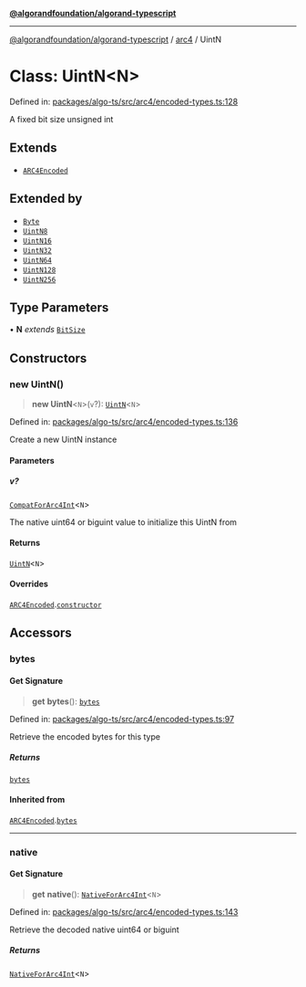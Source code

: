 [**@algorandfoundation/algorand-typescript**](../../README.md)

***

[@algorandfoundation/algorand-typescript](../../README.md) / [arc4](../README.md) / UintN

# Class: UintN\<N\>

Defined in: [packages/algo-ts/src/arc4/encoded-types.ts:128](https://github.com/algorandfoundation/puya-ts/blob/main/packages/algo-ts/src/arc4/encoded-types.ts#L128)

A fixed bit size unsigned int

## Extends

- [`ARC4Encoded`](ARC4Encoded.md)

## Extended by

- [`Byte`](Byte.md)
- [`UintN8`](UintN8.md)
- [`UintN16`](UintN16.md)
- [`UintN32`](UintN32.md)
- [`UintN64`](UintN64.md)
- [`UintN128`](UintN128.md)
- [`UintN256`](UintN256.md)

## Type Parameters

• **N** *extends* [`BitSize`](../type-aliases/BitSize.md)

## Constructors

### new UintN()

> **new UintN**\<`N`\>(`v`?): [`UintN`](UintN.md)\<`N`\>

Defined in: [packages/algo-ts/src/arc4/encoded-types.ts:136](https://github.com/algorandfoundation/puya-ts/blob/main/packages/algo-ts/src/arc4/encoded-types.ts#L136)

Create a new UintN instance

#### Parameters

##### v?

[`CompatForArc4Int`](../-internal-/type-aliases/CompatForArc4Int.md)\<`N`\>

The native uint64 or biguint value to initialize this UintN from

#### Returns

[`UintN`](UintN.md)\<`N`\>

#### Overrides

[`ARC4Encoded`](ARC4Encoded.md).[`constructor`](ARC4Encoded.md#constructors)

## Accessors

### bytes

#### Get Signature

> **get** **bytes**(): [`bytes`](../../index/type-aliases/bytes.md)

Defined in: [packages/algo-ts/src/arc4/encoded-types.ts:97](https://github.com/algorandfoundation/puya-ts/blob/main/packages/algo-ts/src/arc4/encoded-types.ts#L97)

Retrieve the encoded bytes for this type

##### Returns

[`bytes`](../../index/type-aliases/bytes.md)

#### Inherited from

[`ARC4Encoded`](ARC4Encoded.md).[`bytes`](ARC4Encoded.md#bytes)

***

### native

#### Get Signature

> **get** **native**(): [`NativeForArc4Int`](../-internal-/type-aliases/NativeForArc4Int.md)\<`N`\>

Defined in: [packages/algo-ts/src/arc4/encoded-types.ts:143](https://github.com/algorandfoundation/puya-ts/blob/main/packages/algo-ts/src/arc4/encoded-types.ts#L143)

Retrieve the decoded native uint64 or biguint

##### Returns

[`NativeForArc4Int`](../-internal-/type-aliases/NativeForArc4Int.md)\<`N`\>
